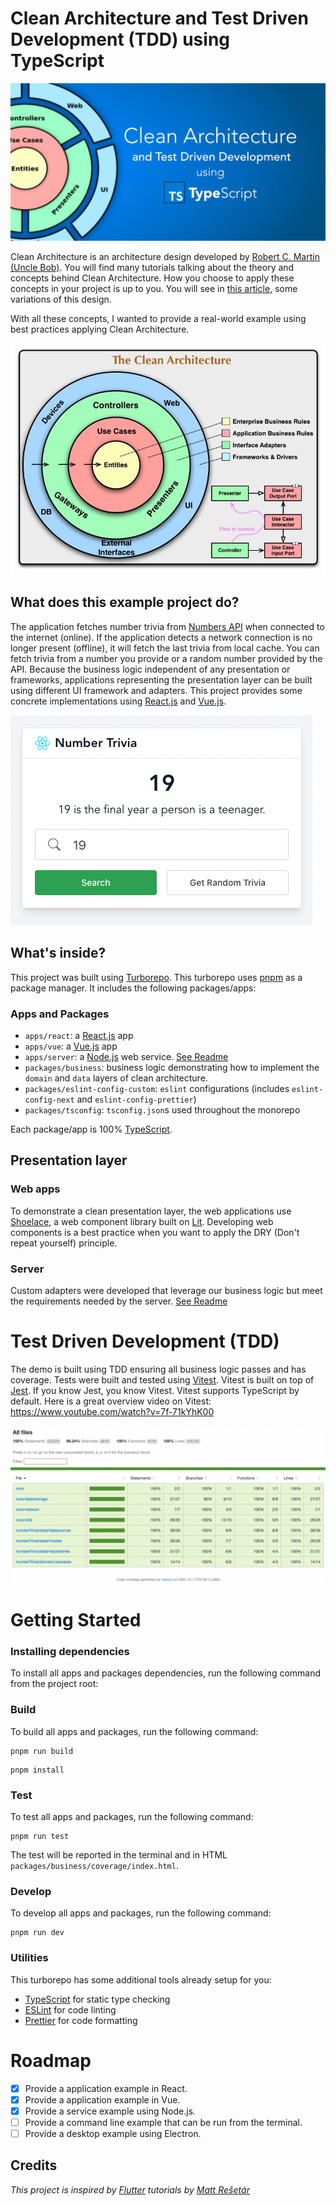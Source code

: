 # Clean Architecture and Test Driven Development (TDD) using TypeScript

![Clean Architecture Banner](./images//clean-architecture-banner.png)

Clean Architecture is an architecture design developed by [Robert C. Martin (Uncle Bob)](https://blog.cleancoder.com/uncle-bob/2012/08/13/the-clean-architecture.html). You will find many tutorials talking about the theory and concepts behind Clean Architecture. How you choose to apply these concepts in your project is up to you. You will see in [this article](https://www.freecodecamp.org/news/a-quick-introduction-to-clean-architecture-990c014448d2/), some variations of this design.

With all these concepts, I wanted to provide a real-world example using best practices applying Clean Architecture.

![Clean Architecture Diagram](./images/clean_architecture.jpeg)

## What does this example project do?

The application fetches number trivia from [Numbers API](http://numbersapi.com/#42) when connected to the internet (online). If the application detects a network connection is no longer present (offline), it will fetch the last trivia from local cache. You can fetch trivia from a number you provide or a random number provided by the API. Because the business logic independent of any presentation or frameworks, applications representing the presentation layer can be built using different UI framework and adapters. This project provides some concrete implementations using [React.js](https://reactjs.org/) and [Vue.js](https://vuejs.org/).

![Application Example](./images/app_example.png)

## What's inside?

This project was built using [Turborepo](https://turborepo.org/). This turborepo uses [pnpm](https://pnpm.io) as a package manager. It includes the following packages/apps:

### Apps and Packages

- `apps/react`: a [React.js](https://reactjs.org/) app
- `apps/vue`: a [Vue.js](https://vuejs.org/) app
- `apps/server`: a [Node.js](https://vuejs.org/) web service. [See Readme](./apps/api/README.md)
- `packages/business`: business logic demonstrating how to implement the `domain` and `data` layers of clean architecture.
- `packages/eslint-config-custom`: `eslint` configurations (includes `eslint-config-next` and `eslint-config-prettier`)
- `packages/tsconfig`: `tsconfig.json`s used throughout the monorepo

Each package/app is 100% [TypeScript](https://www.typescriptlang.org/).

## Presentation layer

### Web apps

To demonstrate a clean presentation layer, the web applications use [Shoelace](https://shoelace.style/), a web component library built on [Lit](https://lit.dev/). Developing web components is a best practice when you want to apply the DRY (Don't repeat yourself) principle.

### Server

Custom adapters were developed that leverage our business logic but meet the requirements needed by the server. [See Readme](./apps/api/README.md)

# Test Driven Development (TDD)

The demo is built using TDD ensuring all business logic passes and has coverage. Tests were built and tested using [Vitest](https://vitest.dev/). Vitest is built on top of [Jest](https://jestjs.io/). If you know Jest, you know Vitest. Vitest supports TypeScript by default. Here is a great overview video on Vitest: https://www.youtube.com/watch?v=7f-71kYhK00

![Code Coverage](./images/code_coverage.png)

# Getting Started

### Installing dependencies

To install all apps and packages dependencies, run the following command from the project root:

### Build

To build all apps and packages, run the following command:

```
pnpm run build
```

```
pnpm install
```
### Test

To test all apps and packages, run the following command:

```
pnpm run test
```

The test will be reported in the terminal and in HTML `packages/business/coverage/index.html`.

### Develop

To develop all apps and packages, run the following command:

```
pnpm run dev
```

### Utilities

This turborepo has some additional tools already setup for you:

- [TypeScript](https://www.typescriptlang.org/) for static type checking
- [ESLint](https://eslint.org/) for code linting
- [Prettier](https://prettier.io) for code formatting

# Roadmap

- [X] Provide a application example in React.
- [X] Provide a application example in Vue.
- [X] Provide a service example using Node.js.
- [ ] Provide a command line example that can be run from the terminal.
- [ ] Provide a desktop example using Electron.

## Credits

*This project is inspired by [Flutter](https://flutter.dev/) tutorials by [Matt Rešetár](https://resocoder.com/)*